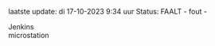 laatste update: 
di 17-10-2023  9:34   uur 
Status: FAALT - fout - 
<div class="service R">Jenkins</div><div class="service Y">microstation</div>